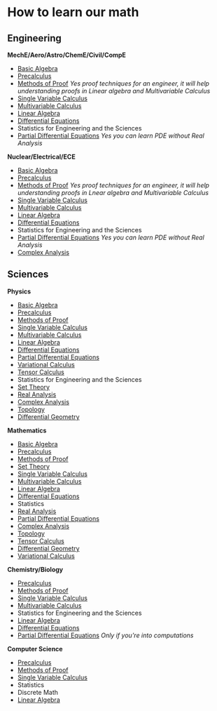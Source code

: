 # How to learn our math

## Engineering

**MechE/Aero/Astro/ChemE/Civil/CompE**

- [Basic Algebra](/Math/BasicAlgebra.md)
- [Precalculus](https://www.reddit.com/r/bibliographies/comments/ajm97d/precalculus/)
- [Methods of Proof](https://www.reddit.com/r/bibliographies/comments/ajq34w/proof_techniques/) *Yes proof techniques for an engineer, it will help understanding proofs in Linear algebra and Multivariable Calculus*
- [Single Variable Calculus](https://www.reddit.com/r/bibliographies/comments/ajm86t/singlevariable_calculus/)
- [Multivariable Calculus](https://www.reddit.com/r/bibliographies/comments/ak9let/multivariable_calculus/)
- [Linear Algebra](https://old.reddit.com/r/bibliographies/comments/akgoky/linear_algebra/)
- [Differential Equations](https://old.reddit.com/r/bibliographies/comments/akgt8r/differential_equations/)
- Statistics for Engineering and the Sciences
- [Partial Differential Equations](https://old.reddit.com/r/bibliographies/comments/akgtbv/partial_differential_equations/) *Yes you can learn PDE without Real Analysis*


**Nuclear/Electrical/ECE**

- [Basic Algebra](/Math/BasicAlgebra.md)
- [Precalculus](https://www.reddit.com/r/bibliographies/comments/ajm97d/precalculus/)
- [Methods of Proof](https://www.reddit.com/r/bibliographies/comments/ajq34w/proof_techniques/) *Yes proof techniques for an engineer, it will help understanding proofs in Lnear algebra and Multivariable Calculus*
- [Single Variable Calculus](https://www.reddit.com/r/bibliographies/comments/ajm86t/singlevariable_calculus/)
- [Multivariable Calculus](https://www.reddit.com/r/bibliographies/comments/ak9let/multivariable_calculus/)
- [Linear Algebra](https://old.reddit.com/r/bibliographies/comments/akgoky/linear_algebra/)
- [Differential Equations](https://old.reddit.com/r/bibliographies/comments/akgt8r/differential_equations/)
- Statistics for Engineering and the Sciences
- [Partial Differential Equations](https://old.reddit.com/r/bibliographies/comments/akgtbv/partial_differential_equations/) *Yes you can learn PDE without Real Analysis*
- [Complex Analysis](https://old.reddit.com/r/bibliographies/comments/axuhxy/complex_analysis/)



## Sciences

**Physics**

- [Basic Algebra](https://www.reddit.com/r/bibliographies/comments/ajm8wi/basic_algebra/)
- [Precalculus](https://www.reddit.com/r/bibliographies/comments/ajm97d/precalculus/)
- [Methods of Proof](https://www.reddit.com/r/bibliographies/comments/ajq34w/proof_techniques/)
- [Single Variable Calculus](https://www.reddit.com/r/bibliographies/comments/ajm86t/singlevariable_calculus/)
- [Multivariable Calculus](https://www.reddit.com/r/bibliographies/comments/ak9let/multivariable_calculus/)
- [Linear Algebra](https://old.reddit.com/r/bibliographies/comments/akgoky/linear_algebra/)
- [Differential Equations](https://old.reddit.com/r/bibliographies/comments/akgt8r/differential_equations/)
- [Partial Differential Equations](https://old.reddit.com/r/bibliographies/comments/akgtbv/partial_differential_equations/)
- [Variational Calculus](https://old.reddit.com/r/bibliographies/comments/akgu7e/variational_calculus/)
- [Tensor Calculus](https://old.reddit.com/r/bibliographies/comments/e3csw3/tensor_calculus/)
- Statistics for Engineering and the Sciences
- [Set Theory](https://old.reddit.com/r/bibliographies/comments/aljhaw/set_theory/)
- [Real Analysis](https://old.reddit.com/r/bibliographies/comments/axuhu3/real_analysis/)
- [Complex Analysis](https://old.reddit.com/r/bibliographies/comments/axuhxy/complex_analysis/)
- [Topology](https://old.reddit.com/r/bibliographies/comments/akguwi/topology/)
- [Differential Geometry](https://old.reddit.com/r/bibliographies/comments/akguun/differential_geometry/)

**Mathematics**

- [Basic Algebra](https://www.reddit.com/r/bibliographies/comments/ajm8wi/basic_algebra/)
- [Precalculus](https://www.reddit.com/r/bibliographies/comments/ajm97d/precalculus/)
- [Methods of Proof](https://www.reddit.com/r/bibliographies/comments/ajq34w/proof_techniques/)
- [Set Theory](https://old.reddit.com/r/bibliographies/comments/aljhaw/set_theory/)
- [Single Variable Calculus](https://www.reddit.com/r/bibliographies/comments/ajm86t/singlevariable_calculus/)
- [Multivariable Calculus](https://www.reddit.com/r/bibliographies/comments/ak9let/multivariable_calculus/)
- [Linear Algebra](https://old.reddit.com/r/bibliographies/comments/akgoky/linear_algebra/)
- [Differential Equations](https://old.reddit.com/r/bibliographies/comments/akgt8r/differential_equations/)
- Statistics
- [Real Analysis](https://old.reddit.com/r/bibliographies/comments/axuhu3/real_analysis/)
- [Partial Differential Equations](https://old.reddit.com/r/bibliographies/comments/akgtbv/partial_differential_equations/)
- [Complex Analysis](https://old.reddit.com/r/bibliographies/comments/axuhxy/complex_analysis/)
- [Topology](https://old.reddit.com/r/bibliographies/comments/akguwi/topology/)
- [Tensor Calculus](https://old.reddit.com/r/bibliographies/comments/e3csw3/tensor_calculus/)
- [Differential Geometry](https://old.reddit.com/r/bibliographies/comments/akguun/differential_geometry/)
- [Variational Calculus](https://old.reddit.com/r/bibliographies/comments/akgu7e/variational_calculus/)

**Chemistry/Biology**

- [Precalculus](https://www.reddit.com/r/bibliographies/comments/ajm97d/precalculus/)
- [Methods of Proof](https://www.reddit.com/r/bibliographies/comments/ajq34w/proof_techniques/)
- [Single Variable Calculus](https://www.reddit.com/r/bibliographies/comments/ajm86t/singlevariable_calculus/)
- [Multivariable Calculus](https://www.reddit.com/r/bibliographies/comments/ak9let/multivariable_calculus/)
- Statistics for Engineering and the Sciences
- [Linear Algebra](https://old.reddit.com/r/bibliographies/comments/akgoky/linear_algebra/)
- [Differential Equations](https://old.reddit.com/r/bibliographies/comments/akgt8r/differential_equations/)
- [Partial Differential Equations](https://old.reddit.com/r/bibliographies/comments/akgtbv/partial_differential_equations/) *Only if you're into computations*

**Computer Science**

- [Precalculus](https://www.reddit.com/r/bibliographies/comments/ajm97d/precalculus/)
- [Methods of Proof](https://www.reddit.com/r/bibliographies/comments/ajq34w/proof_techniques/)
- [Single Variable Calculus](https://www.reddit.com/r/bibliographies/comments/ajm86t/singlevariable_calculus/)
- Statistics
- Discrete Math
- [Linear Algebra](https://old.reddit.com/r/bibliographies/comments/akgoky/linear_algebra/)
